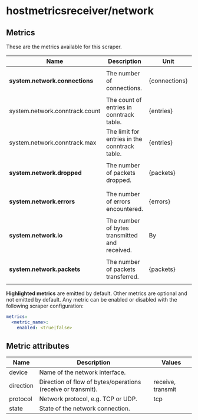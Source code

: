 [comment]: <> (Code generated by mdatagen. DO NOT EDIT.)

# hostmetricsreceiver/network

## Metrics

These are the metrics available for this scraper.

| Name | Description | Unit | Type | Attributes |
| ---- | ----------- | ---- | ---- | ---------- |
| **system.network.connections** | The number of connections. | {connections} | Sum(Int) | <ul> <li>protocol</li> <li>state</li> </ul> |
| system.network.conntrack.count | The count of entries in conntrack table. | {entries} | Sum(Int) | <ul> </ul> |
| system.network.conntrack.max | The limit for entries in the conntrack table. | {entries} | Sum(Int) | <ul> </ul> |
| **system.network.dropped** | The number of packets dropped. | {packets} | Sum(Int) | <ul> <li>device</li> <li>direction</li> </ul> |
| **system.network.errors** | The number of errors encountered. | {errors} | Sum(Int) | <ul> <li>device</li> <li>direction</li> </ul> |
| **system.network.io** | The number of bytes transmitted and received. | By | Sum(Int) | <ul> <li>device</li> <li>direction</li> </ul> |
| **system.network.packets** | The number of packets transferred. | {packets} | Sum(Int) | <ul> <li>device</li> <li>direction</li> </ul> |

**Highlighted metrics** are emitted by default. Other metrics are optional and not emitted by default.
Any metric can be enabled or disabled with the following scraper configuration:

```yaml
metrics:
  <metric_name>:
    enabled: <true|false>
```

## Metric attributes

| Name | Description | Values |
| ---- | ----------- | ------ |
| device | Name of the network interface. |  |
| direction | Direction of flow of bytes/operations (receive or transmit). | receive, transmit |
| protocol | Network protocol, e.g. TCP or UDP. | tcp |
| state | State of the network connection. |  |

